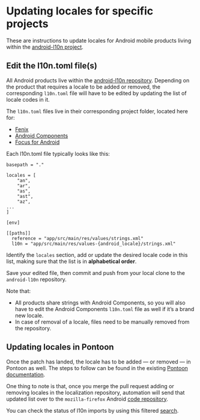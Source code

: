 # Updating locales for specific projects

These are instructions to update locales for Android mobile products living within the [android-l10n project](https://github.com/mozilla-l10n/android-l10n/).

## Edit the l10n.toml file(s)

All Android products live within the [android-l10n repository](https://github.com/mozilla-l10n/android-l10n/). Depending on the product that requires a locale to be added or removed, the corresponding `l10n.toml` file will have to be edited by updating the list of locale codes in it.

The `l10n.toml` files live in their corresponding project folder, located here for:
* [Fenix](https://github.com/mozilla-l10n/android-l10n/blob/master/mozilla-mobile/fenix/l10n.toml)
* [Android Components](https://github.com/mozilla-l10n/android-l10n/blob/master/mozilla-mobile/android-components/l10n.toml)
* [Focus for Android](https://github.com/mozilla-l10n/android-l10n/blob/master/mozilla-mobile/focus-android/l10n.toml)

Each l10n.toml file typically looks like this:

```
basepath = "."

locales = [
    "an",
    "ar",
    "as",
    "ast",
    "az",
...
]

[env]

[[paths]]
  reference = "app/src/main/res/values/strings.xml"
  l10n = "app/src/main/res/values-{android_locale}/strings.xml"
```

Identify the `locales` section, add or update the desired locale code in this list, making sure that the list is in **alphabetical order**.

Save your edited file, then commit and push from your local clone to the `android-l10n` repository.

Note that:
* All products share strings with Android Components, so you will also have to edit the Android Components `l10n.toml` file as well if it’s a brand new locale.
* In case of removal of a locale, files need to be manually removed from the repository.

## Updating locales in Pontoon

Once the patch has landed, the locale has to be added — or removed — in Pontoon as well. The steps to follow can be found in the existing [Pontoon documentation](https://github.com/mozilla-l10n/documentation/blob/main/src/tools/pontoon/adding_new_locale.md).

One thing to note is that, once you merge the pull request adding or removing locales in the localization repository, automation will send that updated list over to the `mozilla-firefox` Android [code repository](https://github.com/mozilla-firefox/firefox/tree/main/mobile/android).

You can check the status of l10n imports by using this filtered [search](https://github.com/search?q=repo%3Amozilla-firefox%2Ffirefox+Import%2Btranslations%2Bfrom%2Bandroid-l10n&type=commits&s=committer-date&o=desc).
